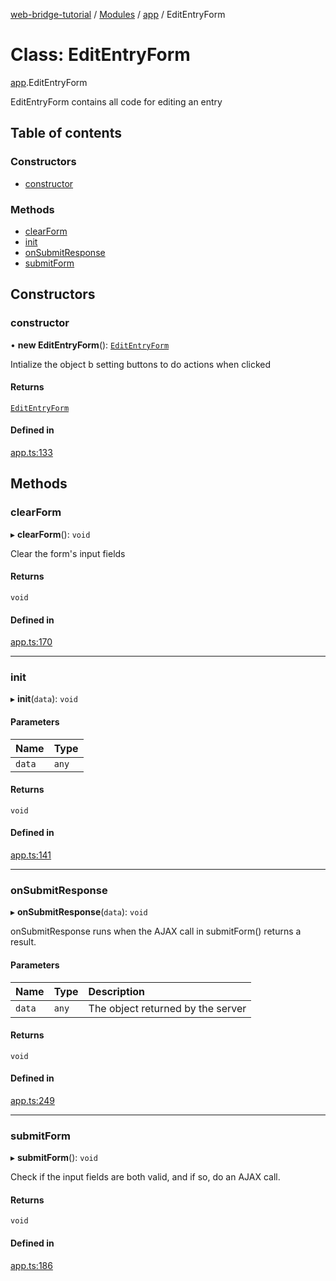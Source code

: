 [web-bridge-tutorial](../README.md) / [Modules](../modules.md) / [app](../modules/app.md) / EditEntryForm

# Class: EditEntryForm

[app](../modules/app.md).EditEntryForm

EditEntryForm contains all code for editing an entry

## Table of contents

### Constructors

- [constructor](app.EditEntryForm.md#constructor)

### Methods

- [clearForm](app.EditEntryForm.md#clearform)
- [init](app.EditEntryForm.md#init)
- [onSubmitResponse](app.EditEntryForm.md#onsubmitresponse)
- [submitForm](app.EditEntryForm.md#submitform)

## Constructors

### constructor

• **new EditEntryForm**(): [`EditEntryForm`](app.EditEntryForm.md)

Intialize the object b setting buttons to do actions
when clicked

#### Returns

[`EditEntryForm`](app.EditEntryForm.md)

#### Defined in

[app.ts:133](https://bitbucket.org/sml3/cse216_sp24_team_21/src/1aadf3e/web/app.ts#lines-133)

## Methods

### clearForm

▸ **clearForm**(): `void`

Clear the form's input fields

#### Returns

`void`

#### Defined in

[app.ts:170](https://bitbucket.org/sml3/cse216_sp24_team_21/src/1aadf3e/web/app.ts#lines-170)

___

### init

▸ **init**(`data`): `void`

#### Parameters

| Name | Type |
| :------ | :------ |
| `data` | `any` |

#### Returns

`void`

#### Defined in

[app.ts:141](https://bitbucket.org/sml3/cse216_sp24_team_21/src/1aadf3e/web/app.ts#lines-141)

___

### onSubmitResponse

▸ **onSubmitResponse**(`data`): `void`

onSubmitResponse runs when the AJAX call in submitForm() returns a
result.

#### Parameters

| Name | Type | Description |
| :------ | :------ | :------ |
| `data` | `any` | The object returned by the server |

#### Returns

`void`

#### Defined in

[app.ts:249](https://bitbucket.org/sml3/cse216_sp24_team_21/src/1aadf3e/web/app.ts#lines-249)

___

### submitForm

▸ **submitForm**(): `void`

Check if the input fields are both valid, and if so, do an AJAX call.

#### Returns

`void`

#### Defined in

[app.ts:186](https://bitbucket.org/sml3/cse216_sp24_team_21/src/1aadf3e/web/app.ts#lines-186)
